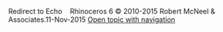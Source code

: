 ---
---

Redirect to Echo&#160;
&#160;
Rhinoceros 6 © 2010-2015 Robert McNeel &amp; Associates.11-Nov-2015
 [Open topic with navigation](echo.html) 


